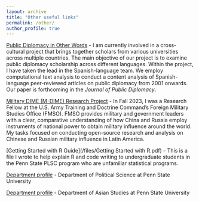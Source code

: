 ```yaml
---
layout: archive
title: "Other useful links"
permalink: /other/
author_profile: true
---
```


[Public Diplomacy in Other Words](https://pdother.netlify.app/) - I am currently involved in a cross-cultural project that brings together scholars from various universities across multiple countries. The main objective of our project is to examine public diplomacy scholarship across different languages. Within the project, I have taken the lead in the Spanish-language team. We employ computational text analysis to conduct a content analysis of Spanish-language peer-reviewed articles on public diplomacy from 2001 onwards.  Our paper is forthcoming in the <i>Journal of Public Diplomacy</i>.

[Military DIME (M-DIME) Research Project](https://fmso.tradoc.army.mil/military-dime-research-project/) - In Fall 2023, I was a Research Fellow at the U.S. Army Training and Doctrine Command’s Foreign Military Studies Office (FMSO). FMSO provides military and government leaders with a clear, comparative understanding of how China and Russia employ instruments of national power to obtain military influence around the world. My tasks focused on conducting open-source research and analysis on Chinese and Russian military influence in Latin America.

[Getting Started with R Guide](/files/Getting Started with R.pdf) - This is a file I wrote to help explain R and code writing to undergraduate students in the Penn State PLSC program who are unfamiliar statistical programs.

[Department profile](https://polisci.la.psu.edu/people/amv5718/) - Department of Political Science at Penn State University

[Department profile](https://asian.la.psu.edu/people/angel-m-villegas-cruz/) - Department of Asian Studies at Penn State University
